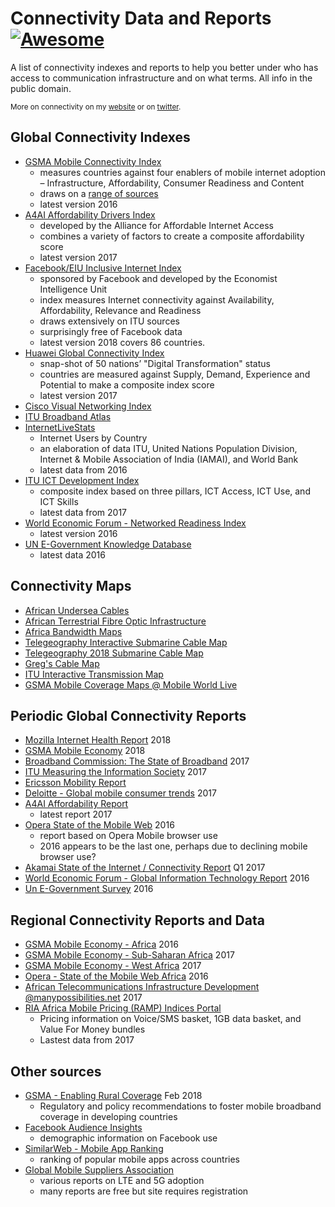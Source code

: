 # Connectivity Data and Reports [![Awesome](https://cdn.rawgit.com/sindresorhus/awesome/d7305f38d29fed78fa85652e3a63e154dd8e8829/media/badge.svg)](https://github.com/sindresorhus/awesome)


A list of connectivity indexes and reports to help you better under who has access to communication infrastructure and on what terms. All info in the public domain.

<sub>More on connectivity on my [website](https://manypossibilities.net) or on [twitter](https://twitter.com/stevesong).</sub>


## Global Connectivity Indexes 

* [GSMA Mobile Connectivity Index](https://www.mobileconnectivityindex.com/) 
  * measures countries against four enablers of mobile internet adoption – Infrastructure, Affordability, Consumer Readiness and Content
  * draws on a [range of sources](https://www.mobileconnectivityindex.com/#year=2016&secondaryMenu=about&id=methodologydatasources)
  * latest version 2016
* [A4AI Affordability Drivers Index](http://a4ai.org/affordability-report/data/)
  * developed by the Alliance for Affordable Internet Access
  * combines a variety of factors to create a composite affordability score
  * latest version 2017
* [Facebook/EIU Inclusive Internet Index](https://theinclusiveinternet.eiu.com/) 
  * sponsored by Facebook and developed by the Economist Intelligence Unit
  * index measures Internet connectivity against Availability, Affordability, Relevance and Readiness
  * draws extensively on ITU sources
  * surprisingly free of Facebook data
  * latest version 2018 covers 86 countries.
* [Huawei Global Connectivity Index](http://www.huawei.com/minisite/gci/en/)
  *  snap-shot of 50 nations’ "Digital Transformation" status
  *  countries are measured against Supply, Demand, Experience and Potential to make a composite index score
  *  latest version 2017
* [Cisco Visual Networking Index](https://www.cisco.com/c/en/us/solutions/service-provider/visual-networking-index-vni/index.html)
* [ITU Broadband Atlas](https://www.itu.int/ITU-D/treg/atlas/broadbandatlas.asp)
* [InternetLiveStats](http://www.internetlivestats.com/internet-users-by-country/)
  * Internet Users by Country
  * an elaboration of data ITU, United Nations Population Division, Internet & Mobile Association of India (IAMAI), and World Bank 
  * latest data from 2016
* [ITU ICT Development Index](http://www.itu.int/net4/ITU-D/idi/)
  * composite index based on three pillars, ICT Access, ICT Use, and ICT Skills
  * latest data from 2017
* [World Economic Forum - Networked Readiness Index](http://reports.weforum.org/global-information-technology-report-2016/networked-readiness-index/) 
  * latest version 2016
* [UN E-Government Knowledge Database](https://publicadministration.un.org/egovkb/en-us/Data-Center)
  * latest data 2016

## Connectivity Maps
* [African Undersea Cables](https://manypossibilities.net/african-undersea-cables-interactive/)
* [African Terrestrial Fibre Optic Infrastructure](https://afterfibre.nsrc.org/)
* [Africa Bandwidth Maps](http://www.africabandwidthmaps.com/)
* [Telegeography Interactive Submarine Cable Map](https://www.submarinecablemap.com/)
* [Telegeography 2018 Submarine Cable Map](http://submarine-cable-map-2018.telegeography.com/)
* [Greg's Cable Map](http://cablemap.info/)
* [ITU Interactive Transmission Map](http://www.itu.int/itu-d/tnd-map-public/)
* [GSMA Mobile Coverage Maps @ Mobile World Live](http://maps.mobileworldlive.com/)

## Periodic Global Connectivity Reports
* [Mozilla Internet Health Report](https://internethealthreport.org/) 2018
* [GSMA Mobile Economy](https://www.gsma.com/mobileeconomy/) 2018
* [Broadband Commission: The State of Broadband](http://www.broadbandcommission.org/publications/Pages/SOB-2017.aspx) 2017
* [ITU Measuring the Information Society](https://www.itu.int/en/ITU-D/Statistics/Pages/publications/mis2017.aspx) 2017
* [Ericsson Mobility Report](https://www.ericsson.com/en/mobility-report)
* [Deloitte - Global mobile consumer trends](https://www2.deloitte.com/global/en/pages/technology-media-and-telecommunications/articles/gx-global-mobile-consumer-trends.html) 2017
* [A4AI Affordability Report](http://a4ai.org/affordability-report/report/)
  * latest report 2017
* [Opera State of the Mobile Web](https://blogs.opera.com/news/wp-content/uploads/sites/2/2016/11/SMWAfrica-Opera-report-2016-01-WEB-1.pdf) 2016
  * report based on Opera Mobile browser use
  * 2016 appears to be the last one, perhaps due to declining mobile browser use?
* [Akamai State of the Internet / Connectivity Report](https://www.akamai.com/uk/en/multimedia/documents/state-of-the-internet/q1-2017-state-of-the-internet-connectivity-report.pdf) Q1 2017
* [World Economic Forum - Global Information Technology Report](http://reports.weforum.org/global-information-technology-report-2016/) 2016
* [Un E-Government Survey](https://publicadministration.un.org/egovkb/en-us/Reports/UN-E-Government-Survey-2016) 2016


## Regional Connectivity Reports and Data
* [GSMA Mobile Economy - Africa](https://www.gsma.com/mobileeconomy/africa/) 2016
* [GSMA Mobile Economy - Sub-Saharan Africa](https://www.gsma.com/mobileeconomy/sub-saharan-africa-2017/) 2017
* [GSMA Mobile Economy - West Africa](https://www.gsma.com/mobileeconomy/west-africa/) 2017
* [Opera - State of the Mobile Web Africa](https://blogs.opera.com/news/wp-content/uploads/sites/2/2016/11/SMWAfrica-Opera-report-2016-01-WEB-1.pdf) 2016
* [African Telecommunications Infrastructure Development @manypossibilities.net](https://manypossibilities.net/series/africa-telecom-infrastructure/) 2017
* [RIA Africa Mobile Pricing (RAMP) Indices Portal](https://researchictafrica.net/ramp_indices_portal/)
  * Pricing information on Voice/SMS basket, 1GB data basket, and Value For Money bundles
  * Lastest data from 2017

## Other sources
* [GSMA - Enabling Rural Coverage](https://www.gsma.com/mobilefordevelopment/wp-content/uploads/2018/02/Enabling_Rural_Coverage_English_February_2018.pdf) Feb 2018
  * Regulatory and policy recommendations to foster mobile broadband coverage in developing countries
* [Facebook Audience Insights](https://www.facebook.com/ads/audience-insights/)
  * demographic information on Facebook use
* [SimilarWeb - Mobile App Ranking](https://www.similarweb.com/apps/top/google/app-index/us/all/top-free)
  * ranking of popular mobile apps across countries
* [Global Mobile Suppliers Association](https://gsacom.com/)
  * various reports on LTE and 5G adoption
  * many reports are free but site requires registration
